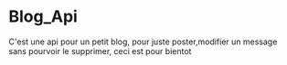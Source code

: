 # Blog_Api
C'est une api pour un petit blog, pour juste poster,modifier un message sans pourvoir le supprimer, ceci est pour bientot
